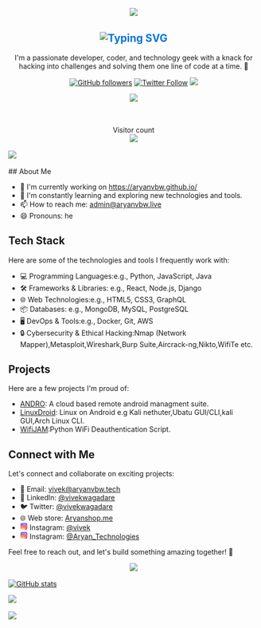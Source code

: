 <p align="center">
<img src="https://github.com/AryanVBW/kali-Linux-Android/releases/download/1/removebackground.png" height="80">
</p>
<div align="center">
<h2 style="text-align: center; color: #0074D9;">
  <img src="https://readme-typing-svg.demolab.com?font=Fira+Code&pause=1000&color=0074D9&random=false&width=435&lines=Hello%2C+I'm+Vivek+Wagdare+👋" alt="Typing SVG" />
</h2>


I'm a passionate developer, coder, and technology geek with a knack for hacking into challenges and solving them one line of code at a time. 🚀

[![GitHub followers](https://img.shields.io/github/followers/yourusername?label=Follow&style=social)](https://github.com/Aryanvbw)
[![Twitter Follow](https://img.shields.io/twitter/follow/yourtwitterhandle?label=Follow&style=social)](https://x.com/vivekwagadare?t=nuIH3LUbo8o2o1Rjxot-hA&s=09)
<a href="https://instagram.com/vivekbw"><img src="https://img.shields.io/badge/Instagram-Follow%20@Vivek-E1306C"/></a>

<a href="https://instagram.com/aryan_technolog1es"><img src="https://img.shields.io/badge/Instagram-Follow%20@Aryan_Technologies-E1306C"/></a>
</div>
<p align="center">
<br/>
  <p align="center"> 
  Visitor count<br>
  <img src="https://profile-counter.glitch.me/Aryanvbw/count.svg" />
</p>
<img src="https://github.com/AryanVBW/AryanVBW/releases/download/L2/VivekT.gif">
<br/>

</p>
## About Me

- 🔭 I'm currently working on https://aryanvbw.github.io/
- 🌱 I'm constantly learning and exploring new technologies and tools.
- 📫 How to reach me: [admin@aryanvbw.live](mailto:admin@aryanvbw.live)
- 😄 Pronouns: he

## Tech Stack

Here are some of the technologies and tools I frequently work with:

- 💻 Programming Languages:e.g., Python, JavaScript, Java
- 🛠️ Frameworks & Libraries: e.g., React, Node.js, Django
- 🌐 Web Technologies:e.g., HTML5, CSS3, GraphQL
- 📦 Databases: e.g., MongoDB, MySQL, PostgreSQL
- 🖥️ DevOps & Tools:e.g., Docker, Git, AWS
- 🔒 Cybersecurity & Ethical Hacking:Nmap (Network Mapper),Metasploit,Wireshark,Burp Suite,Aircrack-ng,Nikto,WifiTe etc.

## Projects

Here are a few projects I'm proud of:

- [ANDRO](https://github.com/AryanVBW/ANDRO): A cloud based remote android managment suite.
- [LinuxDroid](https://github.com/AryanVBW/LinuxDroid): Linux on Android e.g Kali nethuter,Ubatu GUI/CLI,kali GUI,Arch Linux CLI.
- [WifiJAM](https://github.com/AryanVBW/WIFIjam):Python WiFi Deauthentication Script.

## Connect with Me

Let's connect and collaborate on exciting projects:

- 📧 Email: [vivek@aryanvbw.tech](mailto:vivek@aryanvbw.tech)
- 💼 LinkedIn: [@vivekwagadare](https://www.linkedin.com/in/vivek-wagadare-b677a9216)
- 🐦 Twitter: [@vivekwagadare](https://x.com/vivekwagadare?t=nuIH3LUbo8o2o1Rjxot-hA&s=09)
- 🌐 Web store: [Aryanshop.me](https://aryanshop.me)
- <img src="https://github.com/AryanVBW/AryanVBW/blob/main/Instagram.png" height="15"> Instagram: [@vivek](https://instagram.com/vivekbw?igshid=NGVhN2U2NjQ0Yg==)
- <img src="https://github.com/AryanVBW/AryanVBW/blob/main/Instagram.png" height="15"> Instagram: [@Aryan_Technologies](https://instagram.com/aryan_technolog1es?igshid=MzMyNGUyNmU2YQ==)

Feel free to reach out, and let's build something amazing together! 🚀
<p align="center">
<img src="https://github.com/AryanVBW/Logo/releases/download/L1/AT-HD-removebg-preview.png" height="50"></p>

[![GitHub stats](https://github-readme-stats.vercel.app/api?username=aryanvbw&show_icons=true&theme=dark)](https://github.com/aryanvbw)

![](https://github-readme-stats.vercel.app/api/top-langs/?username=AryanVBW&theme=dark&hide_border=false&include_all_commits=false&count_private=false&layout=compact)

![](https://github-contributor-stats.vercel.app/api?username=AryanVBW&limit=5&theme=dark&combine_all_yearly_contributions=true)

